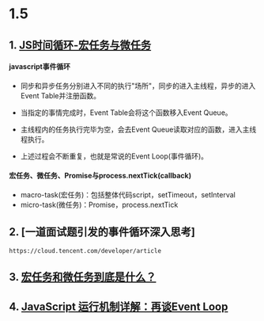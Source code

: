 # 1.5

## 1. [JS时间循环-宏任务与微任务](https://mp.weixin.qq.com/s/Phhfj6La_cpOdkvS5nJTlA)

#### **javascript事件循环**

- 同步和异步任务分别进入不同的执行"场所"，同步的进入主线程，异步的进入Event Table并注册函数。

- 当指定的事情完成时，Event Table会将这个函数移入Event Queue。
- 主线程内的任务执行完毕为空，会去Event Queue读取对应的函数，进入主线程执行。
- 上述过程会不断重复，也就是常说的Event Loop(事件循环)。

#### **宏任务、微任务、Promise与process.nextTick(callback)**

- macro-task(宏任务)：包括整体代码script，setTimeout，setInterval
- micro-task(微任务)：Promise，process.nextTick

## 2. [一道面试题引发的事件循环深入思考]

```https://cloud.tencent.com/developer/article```

## 3. [宏任务和微任务到底是什么？](https://www.jianshu.com/p/bfc3e319a96b)

## 4. [JavaScript 运行机制详解：再谈Event Loop](http://www.ruanyifeng.com/blog/2014/10/event-loop.html)
